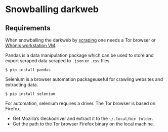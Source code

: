 # Snowballing darkweb

## Requirements

When snowballing the darkweb by [scraping](https://github.com/tymyrddin/orchard/blob/main/resources/cheatsheets/Darkweb-scraping.md) one needs a Tor browser or [Whonix workstation VM](https://github.com/tymyrddin/orchard/blob/main/mitigations/virtualisation/kvm/Whonix.md).

Pandas is a data manipulation package which can be used to store and export scraped data scraped to `.json` or `.csv` files.

    $ pip install pandas

Selenium is a browser automation packageuseful for crawling websites and extracting data.

    $ pip install selenium

For automation, selenium requires a driver. The Tor browser is based on Firefox. 

* Get Mozilla’s Geckodriver and extract it to the `~/.local/bin folder`.
* Get the path to the Tor browser Firefox binary on the local machine. 


